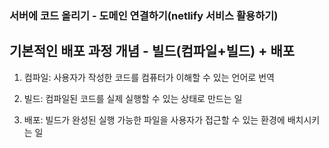 ### 서버에 코드 올리기 - 도메인 연결하기(netlify 서비스 활용하기)



## 기본적인 배포 과정 개념 - 빌드(컴파일+빌드) + 배포

1. 컴파일: 사용자가 작성한 코드를 컴퓨터가 이해할 수 있는 언어로 번역

2. 빌드: 컴파일된 코드를 실제 실행할 수 있는 상태로 만드는 일

3. 배포: 빌드가 완성된 실행 가능한 파일을 사용자가 접근할 수 있는 환경에 배치시키는 일
